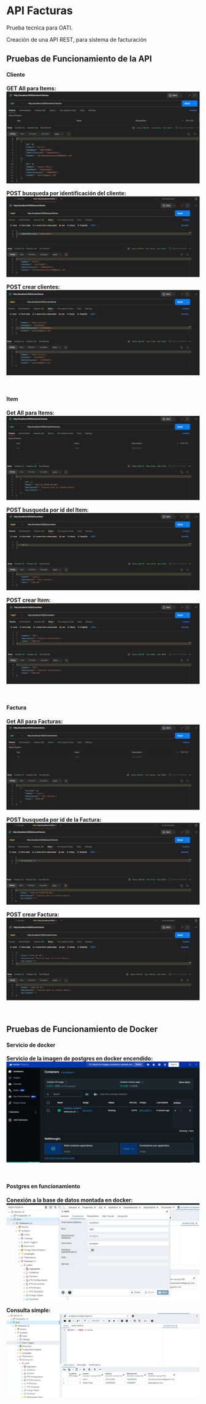 <!DOCTYPE html>
<html lang="en">
<head>
  <meta charset="UTF-8">
  <meta name="viewport" content="width=device-width, initial-scale=1.0">
</head>
<body>

  <h1>API Facturas</h1>

  <p>Prueba tecnica para OATI.</p>
  <p>Creación de una API REST, para sistema de facturación</p>
  
  <h2>Pruebas de Funcionamiento de la API</h2>
  <h4>Cliente</h4>
    <p><strong>GET All para Items:</strong> <a href="https://github.com/Da04vid/facturas/blob/main/access/Endoints/GetAllClientes.png" target="_blank"><img src="https://github.com/Da04vid/facturas/blob/main/access/Endoints/GetAllClientes.png"></a></p>
    <p><strong>POST busqueda por identificación del cliente:</strong> <a href="https://github.com/Da04vid/facturas/blob/main/access/Endoints/PostBuscarClientePorIdentificacion.png" target="_blank"><img src="https://github.com/Da04vid/facturas/blob/main/access/Endoints/PostBuscarClientePorIdentificacion.png"></a></p>
    <p><strong>POST crear clientes:</strong> <a href="https://github.com/Da04vid/facturas/blob/main/access/Endoints/PostCrearCliente.png" target="_blank"><img src="https://github.com/Da04vid/facturas/blob/main/access/Endoints/PostCrearCliente.png"></a></p>
    <br>
    <h4>Item</h4>
    <p><strong>Get All para Items:</strong> <a href="https://github.com/Da04vid/facturas/blob/main/access/Endoints/GetAllFacturas.png" target="_blank"><img src="https://github.com/Da04vid/facturas/blob/main/access/Endoints/GetAllFacturas.png"></a></p>
    <p><strong>POST busqueda por id del Item:</strong> <a href="https://github.com/Da04vid/facturas/blob/main/access/Endoints/PostBuscarItemPorId.png" target="_blank"><img src="https://github.com/Da04vid/facturas/blob/main/access/Endoints/PostBuscarItemPorId.png"></a></p>
    <p><strong>POST crear Item:</strong> <a href="https://github.com/Da04vid/facturas/blob/main/access/Endoints/PostCrearItem.png" target="_blank"><img src="https://github.com/Da04vid/facturas/blob/main/access/Endoints/PostCrearItem.png"></a></p>
    <br>
    <h4>Factura</h4>
    <p><strong>Get All para Facturas:</strong> <a href="https://github.com/Da04vid/facturas/blob/main/access/Endoints/GetAllItems.png" target="_blank"><img src="https://github.com/Da04vid/facturas/blob/main/access/Endoints/GetAllItems.png"></a></p>
    <p><strong>POST busqueda por id de la Factura:</strong> <a href="https://github.com/Da04vid/facturas/blob/main/access/Endoints/PostBuscarFacturaPorId.png" target="_blank"><img src="https://github.com/Da04vid/facturas/blob/main/access/Endoints/PostBuscarFacturaPorId.png"></a></p>
    <p><strong>POST crear Factura:</strong> <a href="https://github.com/Da04vid/facturas/blob/main/access/Endoints/PostCrearFactura.png" target="_blank"><img src="https://github.com/Da04vid/facturas/blob/main/access/Endoints/PostCrearFactura.png"></a></p>
<br>
<h2>Pruebas de Funcionamiento de Docker</h2>
  <h4>Servicio de docker</h4>
<p><strong>Servicio de la imagen de postgres en docker encendido:</strong> <a href="https://github.com/Da04vid/facturas/blob/main/access/Docker/Servicio-de-la-imagen-en-docker.png" target="_blank"><img src="https://github.com/Da04vid/facturas/blob/main/access/Docker/Servicio-de-la-imagen-en-docker.png"></a></p>
<br>
 <h4>Postgres en funcionamiento</h4>
<p><strong>Conexión a la base de datos montada en docker:</strong> <a href="https://github.com/Da04vid/facturas/blob/main/access/Docker/BD-en-pgAdmin.png" target="_blank"><img src="https://github.com/Da04vid/facturas/blob/main/access/Docker/BD-en-pgAdmin.png"></a></p>
<p><strong>Consulta simple:</strong> <a href="https://github.com/Da04vid/facturas/blob/main/access/Docker/consulta-simple.png" target="_blank"><img src="https://github.com/Da04vid/facturas/blob/main/access/Docker/consulta-simple.png"></a></p>

</body>
</html>
